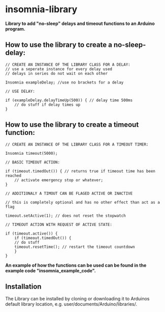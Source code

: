 # insomnia-library 

**Library to add "no-sleep" delays and timeout functions to an Arduino program.**

How to use the library to create a no-sleep-delay:
-------------------------------------------------
	// CREATE AN INSTANCE OF THE LIBRARY CLASS FOR A DELAY:
	// use a seperate instance for every delay used
	// delays in series do not wait on each other
	
	Insomnia exampleDelay; //use no brackets for a delay
	
	// USE DELAY:
	
	if (exampleDelay.delayTimeUp(500)) { // delay time 500ms
    	// do stuff if delay times up
	}
	
How to use the library to create a timeout function:
------------------------------------------------
	// CREATE AN INSTANCE OF THE LIBRARY CLASS FOR A TIMEOUT TIMER:
	
	Insomnia timeout(5000);

	// BASIC TIMEOUT ACTION:
	
	if (timeout.timedOut()) { // returns true if timeout time has been reached
        // activate emergency stop or whatever;
	}
  	
	// ADDITIONALY A TIMOUT CAN BE FLAGED ACTIVE OR INACTIVE
	
	// this is completely optional and has no other effect than act as a flag
	
	timeout.setActive(1); // does not reset the stopwatch
  
	// TIMEOUT ACTION WITH REQUEST OF ACTIVE STATE:
	
	if (timeout.active()) {
		if (timeout.timedOut()) { 
		// do stuff
		timeout.resetTime(); // restart the timeout countdown
		}
	}

 **An example of how the functions can be used can be found in the example code "insomnia_example_code".**	

Installation
------------
The Library can be installed by cloning or downloading it to Arduinos default library location, e.g. user/documents/Arduino/libraries/.

